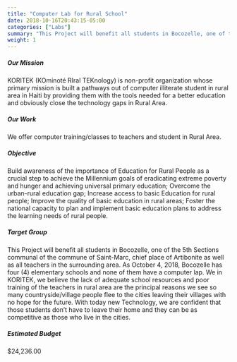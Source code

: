 ```yaml
---
title: "Computer Lab for Rural School"
date: 2018-10-16T20:43:15-05:00
categories: ["Labs"]
summary: "This Project will benefit all students in Bocozelle, one of the 5th Sections communal of the commune of Saint-Marc, chief place of Artibonite."
weight: 1
---
```

##### Our Mission
KORITEK (KOminoté RIral TEKnology) is non-profit organization whose primary mission is built a pathways out of computer illiterate student in rural area in Haiti by providing them with the tools needed for a better education and obviously close the technology gaps in Rural Area.
 
##### Our Work
We offer computer training/classes to teachers and student in Rural Area.

##### Objective
Build awareness of the importance of Education for Rural People as a crucial step to achieve the Millennium goals of eradicating extreme poverty and hunger and achieving universal primary education;
Overcome the urban-rural education gap;
Increase access to basic Education for rural people;
Improve the quality of basic education in rural areas;
Foster the national capacity to plan and implement basic education plans to address the learning needs of rural people.

##### Target Group
This Project will benefit all students in Bocozelle, one of the 5th Sections communal of the commune of Saint-Marc, chief place of Artibonite as well as all teachers in the surrounding area. As October 4, 2018, Bocozelle has four (4) elementary schools and none of them have a computer lap. We in KORITEK, we believe the lack of adequate school resources and poor training of the teachers in rural area are the principal reasons we see so many countryside/village people flee to the cities leaving their villages with no hope for the future. With today new Technology, we are confident that those students don’t have to leave their home and they can be as competitive as those who live in the cities.

##### Estimated Budget
$24,236.00
